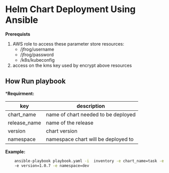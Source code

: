 # Helm Chart Deployment Using Ansible
**Prerequists**
1) AWS role to access these parameter store resources:
   * /jfrog/username
   * /jfrog/password 
   * /k8s/kubeconfig
2) access on the kms key used by encrypt above resources


## How Run playbook 
***Requirment:**

|   key         |  description                              |
| --------------|-------------------------------------------|     
| chart_name    |  name of chart needed to be deployed      |
| release_name  |  name of the release                      |
| version       |  chart version                            |
| namespace     |  namespace chart will be deployed to      |

 **Example:**
```bash
    ansible-playbook playbook.yaml -i  inventory -e chart_name=task -e release_name=task-service
    -e version=1.0.7 -e namespace=dev
```
